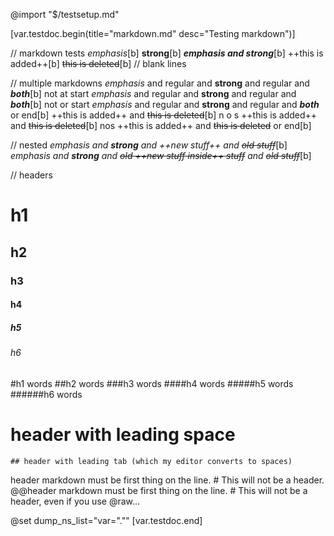 @import "$/testsetup.md"

[var.testdoc.begin(title="markdown.md" desc="Testing markdown")]

// markdown tests
*emphasis*[b]
**strong**[b]
***emphasis and strong***[b]
++this is added++[b]
~~this is deleted~~[b]
// blank lines

    

// multiple markdowns
*emphasis* and regular and **strong** and regular and ***both***[b]
not at start *emphasis* and regular and **strong** and regular and ***both***[b]
not or start *emphasis* and regular and **strong** and regular and ***both*** or end[b]
++this is added++ and ~~this is deleted~~[b]
n o s ++this is added++ and ~~this is deleted~~[b]
nos ++this is added++ and ~~this is deleted~~ or end[b]

// nested
*emphasis and **strong** and ++new stuff++ and ~~old stuff~~*[b]
*emphasis and **strong** and ~~old ++new stuff inside++ stuff~~ and ~~old stuff~~*[b]

// headers
# h1
## h2
### h3
#### h4
##### h5
###### h6

#h1
words
##h2
words
###h3
words
####h4
words
#####h5
words
######h6
words

 # header with leading space
    ## header with leading tab (which my editor converts to spaces)

header markdown must be first thing on the line. # This will not be a header.
@@header markdown must be first thing on the line. # This will not be a header, even if you use @raw...

@set dump_ns_list="var=\".\""
[var.testdoc.end]
